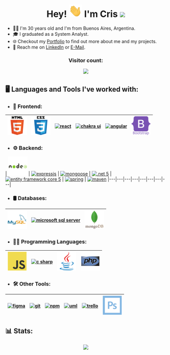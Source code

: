 <h1 align="Center">  Hey! <img src="https://raw.githubusercontent.com/ABSphreak/ABSphreak/master/gifs/Hi.gif" height="40px" /> I'm Cris <img src="https://media.giphy.com/media/WUlplcMpOCEmTGBtBW/giphy.gif" height="40px"></h1>

- 🧔🏻 I'm 30 years old and I'm from Buenos Aires, Argentina.
- 🎓 I graduated as a System Analyst.
- 🌐 Checkout my [Portfolio](link) to find out more about me and my projects.
- 💼 Reach me on [LinkedIn](https://www.linkedin.com/in/cristian-araoz-b1429941/) or [E-Mail](mailto:araozcristian@gmail.com).

<h3 align="center">

Visitor count:

  <img src="https://profile-counter.glitch.me/crisaraoz/count.svg" />
</h3>

## 🖥️ Languages and Tools I've worked with:

- <h3>👀 Frontend:</h3>

| [<img src="https://raw.githubusercontent.com/devicons/devicon/master/icons/html5/html5-original-wordmark.svg" alt="html5" width="60" height="60">](https://www.w3.org/html/) | [<img src="https://raw.githubusercontent.com/devicons/devicon/master/icons/css3/css3-original-wordmark.svg" alt="css3" width="60" height="60">](https://www.w3schools.com/css/)  | [<img src="https://user-images.githubusercontent.com/58083159/154823721-b99c9ecf-9dc2-4f21-a95f-a0ba2ee994f2.png" alt="react" width="60">](https://reactjs.org/) | [<img src="https://user-images.githubusercontent.com/58083159/158458074-9f1066f1-45f5-4e2b-9821-ecf363293d6f.png" alt="chakra ui" width="60">](https://chakra-ui.com/) | [<img src="https://angular.io/assets/images/logos/angular/angular.svg" alt="angular" width="60" height="60">](https://angular.io) | [<img src="https://raw.githubusercontent.com/devicons/devicon/master/icons/bootstrap/bootstrap-plain-wordmark.svg" alt="bootstrap" width="60" height="60">](https://getbootstrap.com)
|---|---|---|---|---|---|

- <h3>⚙️ Backend:</h3>
  
| [<img src="https://raw.githubusercontent.com/devicons/devicon/master/icons/nodejs/nodejs-original-wordmark.svg" alt="nodejs" width="60" height="60">](https://nodejs.org) | [<img src="https://user-images.githubusercontent.com/58083159/144481306-e4af20fd-e4be-48dd-9286-2fa1773e6395.png" alt="expressjs" width="60">](https://expressjs.com) | [<img src="https://user-images.githubusercontent.com/58083159/144489604-151843e5-4b60-4ca7-b593-8992e23674e3.png" alt="mongoose" width="60">](https://mongoosejs.com/) | [<img src="https://user-images.githubusercontent.com/58083159/144485283-f17aaf25-7508-41e7-9459-e74223a923b6.png" alt=".net 5" width="60">](https://dotnet.microsoft.com/) | [<img src="https://user-images.githubusercontent.com/58083159/144485757-6f2d4500-c253-4ad5-acdb-e0b7f535483b.png" alt="entity framework core 5" width="60">](https://docs.microsoft.com/en-us/ef/core/what-is-new/ef-core-5.0/whatsnew) | [<img src="https://user-images.githubusercontent.com/58083159/144486094-07973bf6-35c0-4a05-98d7-7a2737643a6d.png" alt="spring" width="60">](https://spring.io/) | [<img src="https://user-images.githubusercontent.com/58083159/144488001-da655bb4-0aa2-402b-954a-643cda055828.png" alt="maven" width="60">](https://maven.apache.org/) 
|---|---|---|---|---|---|---|---|

- <h3>🛢 Databases:</h3>

| [<img src="https://raw.githubusercontent.com/devicons/devicon/master/icons/mysql/mysql-original-wordmark.svg" alt="mysql" width="60" height="60">](https://www.mysql.com/) | [<img src="https://www.svgrepo.com/show/303229/microsoft-sql-server-logo.svg" alt="microsoft sql server" width="60" height="60">](https://www.microsoft.com/en-us/sql-server) | [<img src="https://raw.githubusercontent.com/devicons/devicon/master/icons/mongodb/mongodb-original-wordmark.svg" alt="mongodb" width="60" height="60">](https://www.mongodb.com/)
|---|---|---|

- <h3>👨‍💻 Programming Languages:</h3>

| [<img src="https://raw.githubusercontent.com/devicons/devicon/master/icons/javascript/javascript-original.svg" alt="javascript" width="60" height="60">](https://www.w3schools.com/js/) | [<img src="https://user-images.githubusercontent.com/58083159/144480051-5950e74c-175c-4acf-ad15-e4aaef08d355.png" alt="c sharp" width="60">](https://docs.microsoft.com/en-us/dotnet/csharp/) | [<img src="https://raw.githubusercontent.com/devicons/devicon/master/icons/java/java-original.svg" alt="java" width="60" height="60">](https://www.java.com) | [<img src="https://raw.githubusercontent.com/devicons/devicon/master/icons/php/php-original.svg" alt="php" width="60" height="60">](https://www.php.net)
|---|---|---|---|

- <h3>🛠️ Other Tools:</h3>

| [<img src="https://upload.wikimedia.org/wikipedia/commons/3/33/Figma-logo.svg" alt="figma" width="60" height="60">](https://www.figma.com/)| [<img src="https://www.vectorlogo.zone/logos/git-scm/git-scm-icon.svg" alt="git" width="60" height="60">](https://git-scm.com/) | [<img src="https://user-images.githubusercontent.com/58083159/158461958-394d5b81-72e1-4cae-8c1e-53f355451030.png" alt="npm" width="60">](https://www.npmjs.com/) | [<img src="https://user-images.githubusercontent.com/58083159/144488538-a7102b87-8e75-4062-bff9-fd464aa24dbc.png" alt="uml" width="60">](https://en.wikipedia.org/wiki/Unified_Modeling_Language) | [<img src="https://user-images.githubusercontent.com/58083159/158458696-bbba3311-5c42-46a4-a4f8-4af3f4e6bcbe.svg" alt="trello" width="60" height="60">](https://trello.com/) | [<img src="https://raw.githubusercontent.com/devicons/devicon/master/icons/photoshop/photoshop-line.svg" alt="photoshop" width="60" height="60">](https://www.photoshop.com/en)
|---|---|---|---|---|---|

## 📊 Stats:

<h3 align="center">

![](https://github-readme-stats.vercel.app/api?username=crisaraoz&count_private=true&hide=stars,issues&show_icons=true&theme=chartreuse-white)
</h3>
